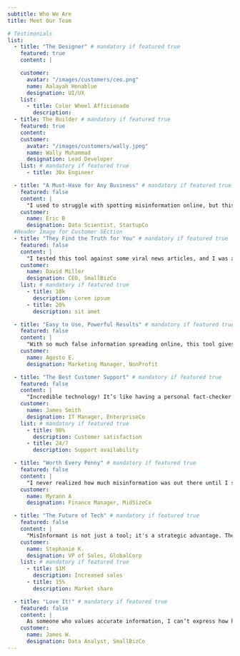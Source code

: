 ```yaml
---
subtitle: Who We Are
title: Meet Our Team

# Testimonials
list:
  - title: "The Designer" # mandatory if featured true
    featured: true
    content: |

    customer:
      avatar: "/images/customers/ceo.png"
      name: Aalayah Honablue
      designation: UI/UX
    list:
      - title: Color Wheel Afficionado
        description:
  - title: The Builder # mandatory if featured true
    featured: true
    content:
    customer:
      avatar: "/images/customers/wally.jpeg"
      name: Wally Muhammad
      designation: Lead Developer
    list: # mandatory if featured true
      - title: 30x Engineer

  - title: "A Must-Have for Any Business" # mandatory if featured true
    featured: false
    content: |
      "I used to struggle with spotting misinformation online, but this tool has completely changed the way I fact-check! It's fast, reliable, and easy to use."
    customer:
      name: Eric B
      designation: Data Scientist, StartupCo
  #Header Image for Customer SEction
  - title: "They Find the Truth for You" # mandatory if featured true
    featured: false
    content: |
      "I tested this tool against some viral news articles, and I was amazed at how accurately it flagged misleading content. A must-have for anyone who values the truth!"
    customer:
      name: David Miller
      designation: CEO, SmallBizCo
    list: # mandatory if featured true
      - title: 10k
        description: Lorem ipsum
      - title: 20%
        description: sit amet

  - title: "Easy to Use, Powerful Results" # mandatory if featured true
    featured: false
    content: |
      "With so much false information spreading online, this tool gives me peace of mind. Now I can confidently share news, knowing it's verified."
    customer:
      name: Agosto E.
      designation: Marketing Manager, NonProfit

  - title: "The Best Customer Support" # mandatory if featured true
    featured: false
    content: |
      "Incredible technology! It’s like having a personal fact-checker at my fingertips. It has saved me from falling for misleading headlines countless times."
    customer:
      name: James Smith
      designation: IT Manager, EnterpriseCo
    list: # mandatory if featured true
      - title: 98%
        description: Customer satisfaction
      - title: 24/7
        description: Support availability

  - title: "Worth Every Penny" # mandatory if featured true
    featured: false
    content: |
      "I never realized how much misinformation was out there until I started using this tool. Now I double-check everything, and it’s been eye-opening!"
    customer:
      name: Myrann A
      designation: Finance Manager, MidSizeCo

  - title: "The Future of Tech" # mandatory if featured true
    featured: false
    content: |
      "MisInformant is not just a tool; it's a strategic advantage. The feature gives us a competitive edge."
    customer:
      name: Stephanie K.
      designation: VP of Sales, GlobalCorp
    list: # mandatory if featured true
      - title: $1M
        description: Increased sales
      - title: 15%
        description: Market share

  - title: "Love It!" # mandatory if featured true
    featured: false
    content: |
      As someone who values accurate information, I can’t express how helpful this tool has been. It’s an essential resource for journalists and researchers alike."
    customer:
      name: James W.
      designation: Data Analyst, SmallBizCo
---
```

